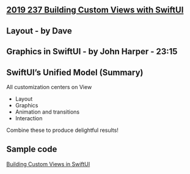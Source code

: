 
## [2019 237 Building Custom Views with SwiftUI](https://developer.apple.com/videos/play/wwdc2019/237/)


## Layout - by Dave

## Graphics in SwiftUI - by John Harper - 23:15





## SwiftUI’s Unified Model (Summary)

All customization centers on View

- Layout
- Graphics
- Animation and transitions
- Interaction

Combine these to produce delightful results!


## Sample code


[Building Custom Views in SwiftUI](https://developer.apple.com/documentation/swiftui/drawing_and_animation/building_custom_views_in_swiftui)
